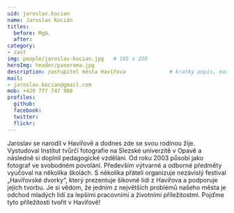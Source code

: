 ```yaml
---
uid: jaroslav.kocian
name: Jaroslav Kocián
titles:
  before: MgA.
  after:
category:
- zast
img: people/jaroslav-kocian.jpg   # 165 x 220
heroImg: header/panorama.jpg
description: zastupitel města Havířova          	# kratký popis, max 160 znaků
mail:
- jaroslav.kocian@gmail.com
mob: +420 777 747 908
profiles:
  github:                 
  facebook:
  twitter: 		  
  flickr:
---
```


Jaroslav se narodil v Havířově a dodnes zde se svou rodinou žije. Vystudoval Institut tvůrčí fotografie na Slezské univerzitě v Opavě a následně si doplnil pedagogické vzdělání. Od roku 2003 působí jako fotograf ve svobodném povolání. Především výtvarné a odborné předměty vyučoval na několika školách. S několika přáteli organizuje nezávislý festival „Havířovské dvorky“, který prezentuje šikovné lidi z Havířova a podporuje jejich tvorbu. Je si vědom, že jedním z největších problémů našeho města je odchod mladých lidí za lepšími pracovními a životními příležitostmi. Pojďme tyto příležitosti tvořit v Havířově!
